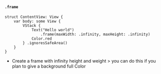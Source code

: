 
#### `.frame`
```
struct ContentView: View {
    var body: some View {
        VStack {
            Text("Hello world")
                .frame(maxWidth: .infinity, maxHeight: .infinity)
            Color.red
        } .ignoresSafeArea()
    }
}
```
* Create a frame with infinity height and weight > you can do this if you plan to give a background full Color
